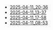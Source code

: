 - [2025-04-11_20-36](./forecast_2025-04-11_20-36.md)
- [2025-04-11_13-37](./forecast_2025-04-11_13-37.md)
- [2025-04-11_17-58](./forecast_2025-04-11_17-58.md)
- [2025-04-11_08-53](./forecast_2025-04-11_08-53.md)
